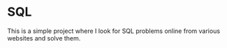 # SQL
This is a simple project where I look for SQL problems online from various websites and solve them.
